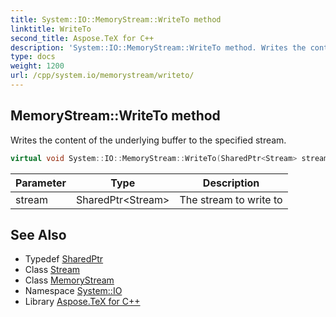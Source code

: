```yaml
---
title: System::IO::MemoryStream::WriteTo method
linktitle: WriteTo
second_title: Aspose.TeX for C++
description: 'System::IO::MemoryStream::WriteTo method. Writes the content of the underlying buffer to the specified stream in C++.'
type: docs
weight: 1200
url: /cpp/system.io/memorystream/writeto/
---
```

## MemoryStream::WriteTo method


Writes the content of the underlying buffer to the specified stream.

```cpp
virtual void System::IO::MemoryStream::WriteTo(SharedPtr<Stream> stream)
```


| Parameter | Type | Description |
| --- | --- | --- |
| stream | SharedPtr\<Stream\> | The stream to write to |

## See Also

* Typedef [SharedPtr](../../../system/sharedptr/)
* Class [Stream](../../stream/)
* Class [MemoryStream](../)
* Namespace [System::IO](../../)
* Library [Aspose.TeX for C++](../../../)
